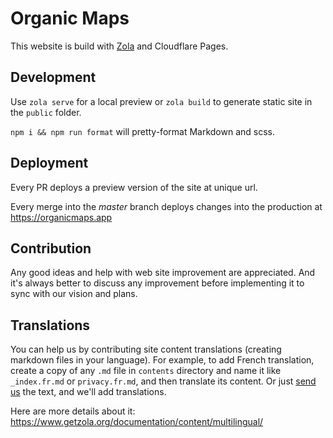 # Organic Maps

This website is build with [Zola](https://www.getzola.org/) and Cloudflare Pages.

## Development

Use `zola serve` for a local preview or `zola build` to generate static site in the `public` folder.

`npm i && npm run format` will pretty-format Markdown and scss.

## Deployment

Every PR deploys a preview version of the site at unique url.

Every merge into the _master_ branch deploys changes into the production at https://organicmaps.app

## Contribution

Any good ideas and help with web site improvement are appreciated. And it's always better to discuss
any improvement before implementing it to sync with our vision and plans.

## Translations

You can help us by contributing site content translations (creating markdown files in your language).
For example, to add French translation, create a copy of any `.md` file in `contents` directory and name it
like `_index.fr.md` or `privacy.fr.md`, and then translate its content. Or just [send us](mailto:hello@organicmaps.app)
the text, and we'll add translations.

Here are more details about it: https://www.getzola.org/documentation/content/multilingual/

